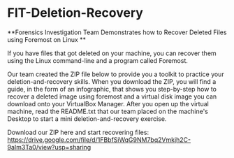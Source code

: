 # FIT-Deletion-Recovery
**Forensics Investigation Team Demonstrates how to Recover Deleted Files using Foremost on Linux
**

If you have files that got deleted on your machine, you can recover them using the Linux command-line and a program called Foremost. 

Our team created the ZIP file below to provide you a toolkit to practice your deletion-and-recovery skills. When you download the ZIP, you will find a guide, in the form of an infographic, that shows you step-by-step how to recover a deleted image using foremost and a virtual disk image you can download onto your VirtualBox Manager. After you open up the virtual machine, read the README.txt that our team placed on the machine's Desktop to start a mini deletion-and-recovery exercise.

Download our ZIP here and start recovering files:
https://drive.google.com/file/d/1FBbfSiWqG9NM7bq2Vmkjh2C-9aIm3Ta0/view?usp=sharing
